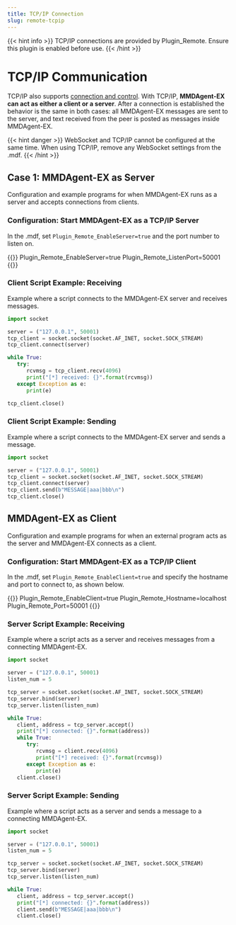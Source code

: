 ```yaml
---
title: TCP/IP Connection
slug: remote-tcpip
---
```

{{< hint info >}}
TCP/IP connections are provided by Plugin_Remote. Ensure this plugin is enabled before use.
{{< /hint >}}

# TCP/IP Communication

TCP/IP also supports [connection and control](../remote-control). With TCP/IP, **MMDAgent-EX can act as either a client or a server**. After a connection is established the behavior is the same in both cases: all MMDAgent-EX messages are sent to the server, and text received from the peer is posted as messages inside MMDAgent-EX.

{{< hint danger >}}
WebSocket and TCP/IP cannot be configured at the same time. When using TCP/IP, remove any WebSocket settings from the .mdf.
{{< /hint >}}

## Case 1: MMDAgent-EX as Server

Configuration and example programs for when MMDAgent-EX runs as a server and accepts connections from clients.

### Configuration: Start MMDAgent-EX as a TCP/IP Server

In the .mdf, set `Plugin_Remote_EnableServer=true` and the port number to listen on.

{{<mdf>}}
Plugin_Remote_EnableServer=true
Plugin_Remote_ListenPort=50001
{{</mdf>}}

### Client Script Example: Receiving

Example where a script connects to the MMDAgent-EX server and receives messages.

```python
import socket

server = ("127.0.0.1", 50001)
tcp_client = socket.socket(socket.AF_INET, socket.SOCK_STREAM)
tcp_client.connect(server)

while True:
   try:
      rcvmsg = tcp_client.recv(4096)
      print("[*] received: {}".format(rcvmsg))
   except Exception as e:
      print(e)

tcp_client.close()
```

### Client Script Example: Sending

Example where a script connects to the MMDAgent-EX server and sends a message.

```python
import socket

server = ("127.0.0.1", 50001)
tcp_client = socket.socket(socket.AF_INET, socket.SOCK_STREAM)
tcp_client.connect(server)
tcp_client.send(b"MESSAGE|aaa|bbb\n")
tcp_client.close()
```

## MMDAgent-EX as Client

Configuration and example programs for when an external program acts as the server and MMDAgent-EX connects as a client.

### Configuration: Start MMDAgent-EX as a TCP/IP Client

In the .mdf, set `Plugin_Remote_EnableClient=true` and specify the hostname and port to connect to, as shown below.

{{<mdf>}}
Plugin_Remote_EnableClient=true
Plugin_Remote_Hostname=localhost
Plugin_Remote_Port=50001
{{</mdf>}}

### Server Script Example: Receiving

Example where a script acts as a server and receives messages from a connecting MMDAgent-EX.

```python
import socket

server = ("127.0.0.1", 50001)
listen_num = 5

tcp_server = socket.socket(socket.AF_INET, socket.SOCK_STREAM)
tcp_server.bind(server)
tcp_server.listen(listen_num)

while True:
   client, address = tcp_server.accept()
   print("[*] connected: {}".format(address))
   while True:
      try:
         rcvmsg = client.recv(4096)
         print("[*] received: {}".format(rcvmsg))
      except Exception as e:
         print(e)
   client.close()
```

### Server Script Example: Sending

Example where a script acts as a server and sends a message to a connecting MMDAgent-EX.

```python
import socket

server = ("127.0.0.1", 50001)
listen_num = 5

tcp_server = socket.socket(socket.AF_INET, socket.SOCK_STREAM)
tcp_server.bind(server)
tcp_server.listen(listen_num)

while True:
   client, address = tcp_server.accept()
   print("[*] connected: {}".format(address))
   client.send(b"MESSAGE|aaa|bbb\n")
   client.close()
```